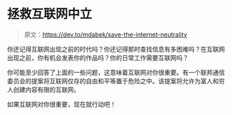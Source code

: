 # 拯救互联网中立

> 原文：<https://dev.to/mdabek/save-the-internet-neutrality>

你还记得互联网出现之前的时代吗？你还记得那时查找信息有多困难吗？在互联网出现之前，你有机会发表你的作品吗？你的日常工作需要互联网吗？

你可能至少回答了上面的一些问题，这意味着互联网对你很重要。有一个联邦通信委员会的提案将互联网仅存的自由和平等置于危险之中。该提案将允许为富人和穷人创建内容有限的互联网。

如果互联网对你很重要，现在就行动吧！